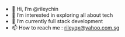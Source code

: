 - 👋 Hi, I’m @rileychin
- 👀 I’m interested in exploring all about tech
- 🌱 I’m currently full stack development
- 📫 How to reach me : rileyqx@yahoo.com.sg

<!---
rileychin/rileychin is a ✨ special ✨ repository because its `README.md` (this file) appears on your GitHub profile.
You can click the Preview link to take a look at your changes.
--->
